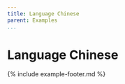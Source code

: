 ```yaml
---
title: Language Chinese
parent: Examples
...
```


# Language Chinese

{% include example-footer.md %}
